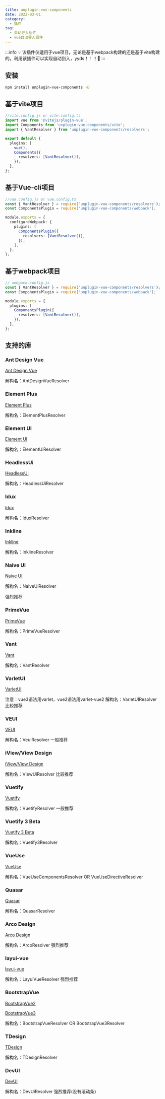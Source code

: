 ```yaml
---
title: unplugin-vue-components
date: 2022-03-01
category:
  - 插件
tag:
  - 自动导入组件
  - vue自动导入组件
---
```


:::info
💡 该插件仅适用于vue项目，无论是基于webpack构建的还是基于vite构建的，利用该插件可以实现自动到入，yyds！！！💞
:::

## 安装

```bash
npm install unplugin-vue-components -D
```

## 基于vite项目

```typescript
//vite.config.js or vite.config.ts
import vue from '@vitejs/plugin-vue';
import Components from 'unplugin-vue-components/vite';
import { VantResolver } from 'unplugin-vue-components/resolvers';

export default {
  plugins: [
    vue(),
    Components({
      resolvers: [VantResolver()],
    }),
  ],
};

```

## 基于Vue-cli项目

```typescript
//vue.config.js or vue.config.ts
const { VantResolver } = require('unplugin-vue-components/resolvers');
const ComponentsPlugin = require('unplugin-vue-components/webpack');

module.exports = {
  configureWebpack: {
    plugins: [
      ComponentsPlugin({
        resolvers: [VantResolver()],
      }),
    ],
  },
};

```

## 基于webpack项目

```typescript
// webpack.config.js
const { VantResolver } = require('unplugin-vue-components/resolvers');
const ComponentsPlugin = require('unplugin-vue-components/webpack');

module.exports = {
  plugins: [
    ComponentsPlugin({
      resolvers: [VantResolver()],
    }),
  ],
};

```

## 支持的库

### Ant Design Vue

[Ant Design Vue](https://antdv.com/components/overview)

解构名：AntDesignVueResolver

### Element Plus

[Element Plus](https://element-plus.org/zh-CN/)

解构名：ElementPlusResolver

### Element	UI

[Element UI](https://element.eleme.cn/#/zh-CN)

解构名：ElementUiResolver

### HeadlessUi

[HeadlessUi](https://github.com/tailwindlabs/headlessui)

解构名：HeadlessUiResolver

### Idux

[Idux](https://idux.site/)

解构名：IduxResolver

### Inkline

[Inkline](https://github.com/inkline/inkline)

解构名：InklineResolver

### Naive UI

[Naive UI](https://www.naiveui.com/zh-CN/os-theme) 

解构名：NaiveUiResolver

强烈推荐

### PrimeVue

[PrimeVue](https://github.com/primefaces/primevue)

解构名：PrimeVueResolver

### Vant

[Vant](https://github.com/youzan/vant)

解构名：VantResolver

### VarletUI

[VarletUI](https://github.com/varletjs/varlet)

注意：vue3语法用varlet，vue2语法用varlet-vue2
解构名：VarletUIResolver
比较推荐

### VEUI

[VEUI](https://github.com/ecomfe/veui)

解构名：VeuiResolver
一般推荐

### iView/View Design

[iView/View Design](https://www.iviewui.com/)

解构名：ViewUiResolver
比较推荐

### Vuetify

[Vuetify](https://github.com/vuetifyjs/vuetify)

解构名：VuetifyResolver
一般推荐

### Vuetify 3 Beta

[Vuetify 3 Beta](https://github.com/vuetifyjs/vuetify)

解构名：Vuetify3Resolver

### VueUse

[VueUse](https://github.com/vueuse/vueuse)

解构名：VueUseComponentsResolver  OR  VueUseDirectiveResolver

### Quasar

[Quasar](https://github.com/quasarframework/quasar)

解构名：QuasarResolver

### Arco Design

[Arco Design](https://arco.design/)

解构名：ArcoResolver
强烈推荐

### layui-vue

[layui-vue](http://www.layui-vue.com/zh-CN/index)

解构名：LayuiVueResolver
强烈推荐

### BootstrapVue

[BootstrapVue2](https://github.com/bootstrap-vue/bootstrap-vue)

[BootstrapVue3](https://github.com/cdmoro/bootstrap-vue-3)

解构名：BootstrapVueResolver  OR  BootstrapVue3Resolver

### TDesign

[TDesign](https://tdesign.tencent.com/)

解构名：TDesignResolver

### DevUI

[DevUI](https://devui.design/home)

解构名：DevUiResolver
强烈推荐(没有滚动条)
